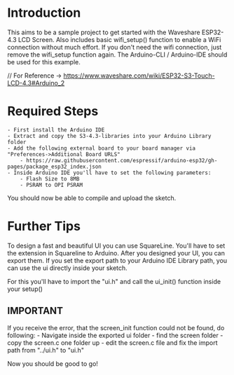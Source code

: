 # Introduction

This aims to be a sample project to get started with the Waveshare ESP32-4.3 LCD Screen.
Also includes basic wifi_setup() function to enable a WiFi connection without much effort.
If you don't need the wifi connection, just remove the wifi_setup function again.
The Arduino-CLI / Arduino-IDE should be used for this example.

// For Reference -> https://www.waveshare.com/wiki/ESP32-S3-Touch-LCD-4.3#Arduino_2

# Required Steps

    - First install the Arduino IDE
    - Extract and copy the S3-4.3-libraries into your Arduino Library folder
    - Add the following external board to your board manager via "Preferences->Additional Board URLS"
        - https://raw.githubusercontent.com/espressif/arduino-esp32/gh-pages/package_esp32_index.json
    - Inside Arduino IDE you'll have to set the following parameters:
        - Flash Size to 8MB
        - PSRAM to OPI PSRAM

You should now be able to compile and upload the sketch.

# Further Tips

To design a fast and beautiful UI you can use SquareLine. 
You'll have to set the extension in Squareline to Arduino. 
After you designed your UI, you can export them. If you set the export path to your Arduino IDE Library path, you can use the ui directly inside your sketch.

For this you'll have to import the "ui.h" and call the ui_init() function inside your setup()

## IMPORTANT
If you receive the error, that the screen_init function could not be found, do following:
    - Navigate inside the exported ui folder
    - find the screen folder
    - copy the screen.c one folder up
    - edit the screen.c file and fix the import path from "../ui.h" to "ui.h"

Now you should be good to go!
